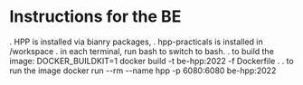 Instructions for the BE
=======================

  . HPP is installed via bianry packages,
  . hpp-practicals is installed in /workspace
  . in each terminal, run bash to switch to bash.
  . to build the image:
    DOCKER_BUILDKIT=1 docker build -t be-hpp:2022 -f Dockerfile .
  . to run the image
    docker run --rm --name hpp -p 6080:6080 be-hpp:2022
